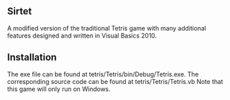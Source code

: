 ## Sirtet

A modified version of the traditional Tetris game with many additional features designed and written in Visual Basics 2010.

## Installation

The exe file can be found at tetris/Tetris/bin/Debug/Tetris.exe. The corresponding source code can be found at tetris/Tetris/Tetris.vb
Note that this game will only run on Windows.
